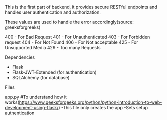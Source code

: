 This is the first part of backend, it provides secure RESTful endpoints and handles user authentication and authorization.

These values are used to handle the error accordingly(source: greeksforgreeks)

400 - For Bad Request
401 - For Unauthenticated
403 - For Forbidden request
404 - For Not Found
406 - For Not acceptable
425 - For Unsupported Media
429 - Too many Requests

Dependencies
- Flask
- Flask-JWT-Extended (for authentication)
- SQLAlchemy (for database)

Files

app.py
#To understand how it works(https://www.geeksforgeeks.org/python/python-introduction-to-web-development-using-flask/)
-This file only creates the app
-Sets setup authentication






